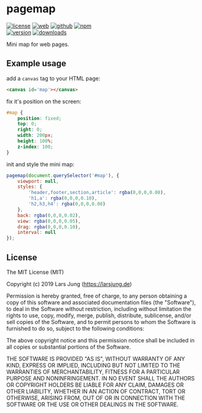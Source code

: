 # pagemap

[![license][license-img]][github] [![web][web-img]][web] [![github][github-img]][github] [![npm][npm-img]][npm]  
[![version][npm-v-img]][npm] [![downloads][npm-dm-img]][npm]

Mini map for web pages.


## Example usage

add a `canvas` tag to your HTML page:
```html
<canvas id='map'></canvas>
```

fix it's position on the screen:
```css
#map {
    position: fixed;
    top: 0;
    right: 0;
    width: 200px;
    height: 100%;
    z-index: 100;
}
```

init and style the mini map:
```js
pagemap(document.querySelector('#map'), {
    viewport: null,
    styles: {
        'header,footer,section,article': rgba(0,0,0,0.08),
        'h1,a': rgba(0,0,0,0.10),
        'h2,h3,h4': rgba(0,0,0,0.08)
    },
    back: rgba(0,0,0,0.02),
    view: rgba(0,0,0,0.05),
    drag: rgba(0,0,0,0.10),
    interval: null
});
```


## License
The MIT License (MIT)

Copyright (c) 2019 Lars Jung (https://larsjung.de)

Permission is hereby granted, free of charge, to any person obtaining a copy
of this software and associated documentation files (the "Software"), to deal
in the Software without restriction, including without limitation the rights
to use, copy, modify, merge, publish, distribute, sublicense, and/or sell
copies of the Software, and to permit persons to whom the Software is
furnished to do so, subject to the following conditions:

The above copyright notice and this permission notice shall be included in
all copies or substantial portions of the Software.

THE SOFTWARE IS PROVIDED "AS IS", WITHOUT WARRANTY OF ANY KIND, EXPRESS OR
IMPLIED, INCLUDING BUT NOT LIMITED TO THE WARRANTIES OF MERCHANTABILITY,
FITNESS FOR A PARTICULAR PURPOSE AND NONINFRINGEMENT. IN NO EVENT SHALL THE
AUTHORS OR COPYRIGHT HOLDERS BE LIABLE FOR ANY CLAIM, DAMAGES OR OTHER
LIABILITY, WHETHER IN AN ACTION OF CONTRACT, TORT OR OTHERWISE, ARISING FROM,
OUT OF OR IN CONNECTION WITH THE SOFTWARE OR THE USE OR OTHER DEALINGS IN
THE SOFTWARE.


[web]: https://larsjung.de/pagemap/
[github]: https://github.com/lrsjng/pagemap
[npm]: https://www.npmjs.org/package/pagemap

[license-img]: https://img.shields.io/badge/license-MIT-a0a060.svg?style=flat-square
[web-img]: https://img.shields.io/badge/web-larsjung.de/pagemap-a0a060.svg?style=flat-square
[github-img]: https://img.shields.io/badge/github-lrsjng/pagemap-a0a060.svg?style=flat-square
[npm-img]: https://img.shields.io/badge/npm-pagemap-a0a060.svg?style=flat-square

[npm-v-img]: https://img.shields.io/npm/v/pagemap.svg?style=flat-square
[npm-dm-img]: https://img.shields.io/npm/dm/pagemap.svg?style=flat-square
